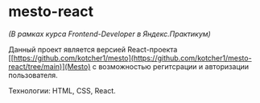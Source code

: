 # mesto-react

*(В рамках курса Frontend-Developer в Яндекс.Практикум)*

Данный проект является версией React-проекта [[https://github.com/kotcher1/mesto](https://github.com/kotcher1/mesto-react/tree/main)](Mesto) с возможностью регитсрации и авторизации пользователя.

Технологии: HTML, CSS, React.
